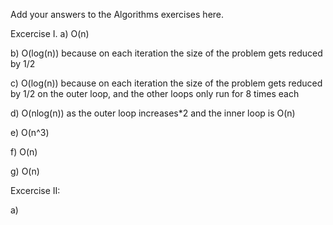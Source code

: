 Add your answers to the Algorithms exercises here.

Excercise I.
a) O(n)

b) O(log(n)) because on each iteration the size of the problem gets reduced by 1/2

c) O(log(n)) because on each iteration the size of the problem gets reduced by 1/2 on the outer loop, and the other loops only run for 8 times each

d) O(nlog(n)) as the outer loop increases*2 and the inner loop is O(n)

e) O(n^3)

f) O(n)

g) O(n)

Excercise II:

a) 

